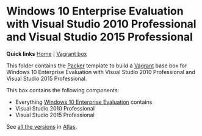 # Windows 10 Enterprise Evaluation with Visual Studio 2010 Professional and Visual Studio 2015 Professional

**Quick links** [Home] | [Vagrant box]  

This folder contains the [Packer] template to build a [Vagrant] base box for Windows 10 Enterprise Evaluation with Visual Studio 2010 Professional and Visual Studio 2015 Professional.

This box contains the following components:

* Everything [Windows 10 Enterprise Evaluation][windows10ee] contains
* Visual Studio 2010 Professional
* Visual Studio 2015 Professional

See [all the versions][Vagrant box] in [Atlas].

[Home]: ../../README.md
[Vagrant box]: https://atlas.hashicorp.com/gusztavvargadr/boxes/windows10ee-vs2010p-vs2015p
[windows10ee]: ../windows10ee

[Packer]: https://www.packer.io/
[Vagrant]: https://www.vagrantup.com/
[Atlas]: https://www.hashicorp.com/atlas.html
